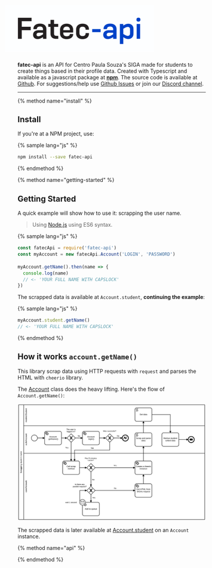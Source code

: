 <div style="width: 400px; margin-left: -34px;">
  <h1>
    <img src="/assets/logo.png" alt="Fatec API"/>
  </h1>
</div>

**fatec-api** is an API for Centro Paula Souza's SIGA made for students to create things based in their profile data. Created with Typescript and available as a javascript package at [**npm**](https://www.npmjs.com/package/fatec-api). The source code is available at [Github](https://github.com/filipemeneses/fatec-api). For suggestions/help use [Github Issues](https://github.com/filipemeneses/fatec-api/issues) or join our [Discord channel](https://discord.gg/RUv5Kxw).


---
{% method name="install" %}
## Install

If you're at a NPM project, use:

{% sample lang="js" %}
```bash
npm install --save fatec-api
```

{% endmethod %}

{% method name="getting-started" %}

## Getting Started

A quick example will show how to use it: scrapping the user name.

> Using [Node.js](https://nodejs.org/en/) using ES6 syntax.

{% sample lang="js" %}
```js
const fatecApi = require('fatec-api')
const myAccount = new fatecApi.Account('LOGIN', 'PASSWORD')

myAccount.getName().then(name => {
  console.log(name)
  // <- 'YOUR FULL NAME WITH CAPSLOCK'
})

```

The scrapped data is available at `Account.student`, **continuing the example**:

{% sample lang="js" %}
```js
myAccount.student.getName()
// <- 'YOUR FULL NAME WITH CAPSLOCK'
```
{% endmethod %}

## How it works `account.getName()`

This library scrap data using HTTP requests with `request` and parses the HTML with `cheerio` library.

The [Account](/methods.md) class does the heavy lifting. Here's the flow of `Account.getName()`:


![](/en/assets/requests.svg)

The scrapped data is later available at [Account.student](/methods/student.md) on an `Account` instance.


{% method name="api" %}



{% endmethod %}

